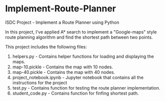 # Implement-Route-Planner
ISDC Project - Implement a Route Planner using Python

In this project, I've applied A* search to implement a "Google-maps" style route planning algorithm and find the shortest path between two points.

This project includes the following files:
1. helpers.py - Contains helper functions for loading and displaying the maps.
2. map-10.pickle - Contains the map with 10 nodes.
3. map-40.pickle - Contains the map with 40 nodes.
4. project_notebook.ipynb - Jupyter notebook that contains all the instructions for the project
5. test.py - Contains function for testing the route planner implementation.
6. student_code.py - Contains function for finfing shortest path.

